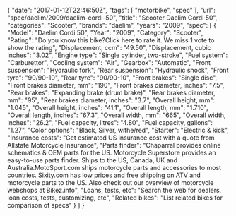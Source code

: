 {
    "date": "2017-01-12T22:46:50Z",
    "tags": [
        "motorbike",
        "spec"
    ],
    "url": "spec\/daelim\/2009\/daelim-cordi-50",
    "title": "Scooter Daelim Cordi 50",
    "categories": "Scooter",
    "brands": "daelim",
    "years": "2009",
    "spec": [
        {
            "Model": "Daelim Cordi 50",
            "Year": "2009",
            "Category": "Scooter",
            "Rating": "Do you know this bike?Click here to rate it. We miss 1 vote to show the rating",
            "Displacement, ccm": "49.50",
            "Displacement, cubic inches": "3.02",
            "Engine type": "Single cylinder, two-stroke",
            "Fuel system": "Carburettor",
            "Cooling system": "Air",
            "Gearbox": "Automatic",
            "Front suspension": "Hydraulic fork",
            "Rear suspension": "Hydraulic shock",
            "Front tyre": "90\/90-10",
            "Rear tyre": "90\/90-10",
            "Front brakes": "Single disc",
            "Front brakes diameter, mm": "190",
            "Front brakes diameter, inches": "7.5",
            "Rear brakes": "Expanding brake (drum brake)",
            "Rear brakes diameter, mm": "95",
            "Rear brakes diameter, inches": "3.7",
            "Overall height, mm": "1.045",
            "Overall height, inches": "41.1",
            "Overall length, mm": "1.710",
            "Overall length, inches": "67.3",
            "Overall width, mm": "665",
            "Overall width, inches": "26.2",
            "Fuel capacity, litres": "4.80",
            "Fuel capacity, gallons": "1.27",
            "Color options": "Black, Silver, withe\/red",
            "Starter": "Electric & kick",
            "Insurance costs": "Get estimated US insurance cost with a quote from Allstate Motorcycle Insurance",
            "Parts finder": "Chaparral provides online schematics & OEM parts for the US.   Motorcycle Superstore provides an easy-to-use parts finder. Ships to the US, Canada, UK and Australia.MotoSport.com ships motorcycle parts and accessories to most countries.    Sixity.com has low prices and free shipping on ATV and motorcycle parts to the US. Also check out our overview of motorcycle webshops at Bikez.info",
            "Loans, tests, etc": "Search the web for dealers, loan costs, tests, customizing, etc",
            "Related bikes": "List related bikes for comparison of specs"
        }
    ]
}
